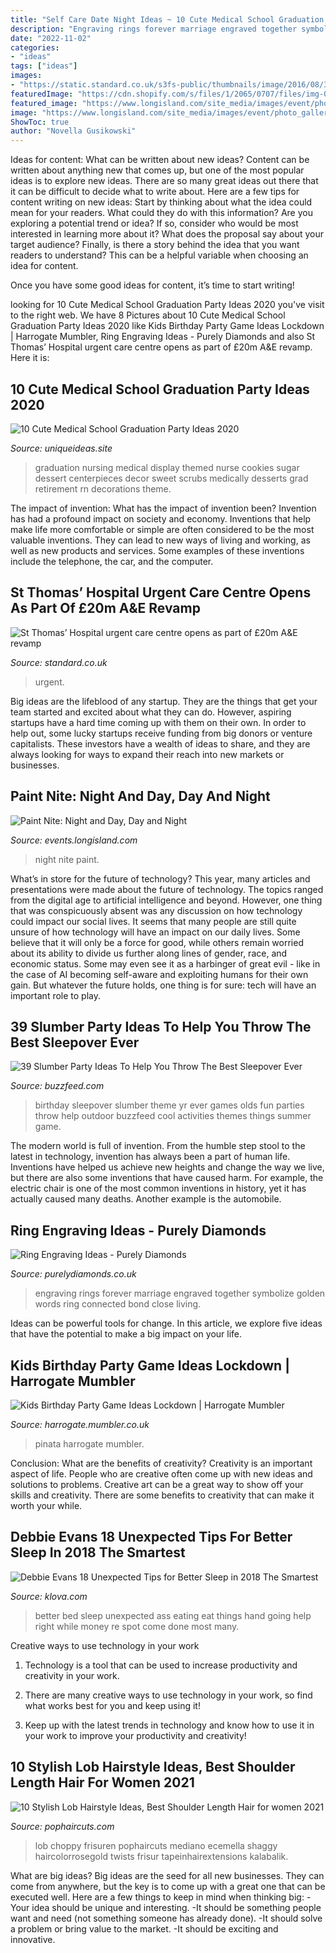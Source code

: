 ```yaml
---
title: "Self Care Date Night Ideas ~ 10 Cute Medical School Graduation Party Ideas 2020"
description: "Engraving rings forever marriage engraved together symbolize golden words ring connected bond close living"
date: "2022-11-02"
categories:
- "ideas"
tags: ["ideas"]
images:
- "https://static.standard.co.uk/s3fs-public/thumbnails/image/2016/08/31/10/tommys.jpg"
featuredImage: "https://cdn.shopify.com/s/files/1/2065/0707/files/img-05_1024x1024.jpg?v=1515456652"
featured_image: "https://www.longisland.com/site_media/images/event/photo_gallery/4080980_1_l.jpg"
image: "https://www.longisland.com/site_media/images/event/photo_gallery/4080980_1_l.jpg"
ShowToc: true
author: "Novella Gusikowski"
---
```



Ideas for content: What can be written about new ideas?
Content can be written about anything new that comes up, but one of the most popular ideas is to explore new ideas. There are so many great ideas out there that it can be difficult to decide what to write about. Here are a few tips for content writing on new ideas:
Start by thinking about what the idea could mean for your readers. What could they do with this information? Are you exploring a potential trend or idea? If so, consider who would be most interested in learning more about it? What does the proposal say about your target audience? Finally, is there a story behind the idea that you want readers to understand? This can be a helpful variable when choosing an idea for content.

Once you have some good ideas for content, it’s time to start writing!

	

		
looking for 10 Cute Medical School Graduation Party Ideas 2020 you've visit to the right web. We have 8 Pictures about 10 Cute Medical School Graduation Party Ideas 2020 like Kids Birthday Party Game Ideas Lockdown | Harrogate Mumbler, Ring Engraving Ideas - Purely Diamonds and also St Thomas’ Hospital urgent care centre opens as part of £20m A&amp;E revamp. Here it is:
		
    
## 10 Cute Medical School Graduation Party Ideas 2020

<img loading=lazy src="https://www.uniqueideas.site/wp-content/uploads/scrubs-sugar-cookies-on-medically-themed-dessert-display.jpg" onerror="this.onerror=null;this.src='https://tse4.mm.bing.net/th?id=OIP.8Q5qjDvOKcc4yjcNKg9H7wHaJ4&amp;pid=15.1';" alt="10 Cute Medical School Graduation Party Ideas 2020">

_Source: uniqueideas.site_

>graduation nursing medical display themed nurse cookies sugar dessert centerpieces decor sweet scrubs medically desserts grad retirement rn decorations theme. 

	

The impact of invention: What has the impact of invention been?
Invention has had a profound impact on society and economy. Inventions that help make life more comfortable or simple are often considered to be the most valuable inventions. They can lead to new ways of living and working, as well as new products and services. Some examples of these inventions include the telephone, the car, and the computer.

    
## St Thomas’ Hospital Urgent Care Centre Opens As Part Of £20m A&amp;E Revamp

<img loading=lazy src="https://static.standard.co.uk/s3fs-public/thumbnails/image/2016/08/31/10/tommys.jpg" onerror="this.onerror=null;this.src='https://tse1.mm.bing.net/th?id=OIP.mEenMQNUcqznarERGcsB9gHaE8&amp;pid=15.1';" alt="St Thomas’ Hospital urgent care centre opens as part of £20m A&amp;E revamp">

_Source: standard.co.uk_

>urgent. 

	

Big ideas are the lifeblood of any startup. They are the things that get your team started and excited about what they can do. However, aspiring startups have a hard time coming up with them on their own. In order to help out, some lucky startups receive funding from big donors or venture capitalists. These investors have a wealth of ideas to share, and they are always looking for ways to expand their reach into new markets or businesses.

    
## Paint Nite: Night And Day, Day And Night

<img loading=lazy src="https://www.longisland.com/site_media/images/event/photo_gallery/4080980_1_l.jpg" onerror="this.onerror=null;this.src='https://tse4.mm.bing.net/th?id=OIP.poQIvXUBcwU9BIIWCzBjcQAAAA&amp;pid=15.1';" alt="Paint Nite: Night and Day, Day and Night">

_Source: events.longisland.com_

>night nite paint. 

	

What’s in store for the future of technology?
This year, many articles and presentations were made about the future of technology. The topics ranged from the digital age to artificial intelligence and beyond. However, one thing that was conspicuously absent was any discussion on how technology could impact our social lives. 
It seems that many people are still quite unsure of how technology will have an impact on our daily lives. Some believe that it will only be a force for good, while others remain worried about its ability to divide us further along lines of gender, race, and economic status. Some may even see it as a harbinger of great evil - like in the case of AI becoming self-aware and exploiting humans for their own gain. But whatever the future holds, one thing is for sure: tech will have an important role to play.

    
## 39 Slumber Party Ideas To Help You Throw The Best Sleepover Ever

<img loading=lazy src="https://img.buzzfeed.com/buzzfeed-static/static/2019-08/12/21/campaign_images/63f7e4106ac6/39-slumber-party-ideas-to-help-you-throw-the-best-2-4561-1565646029-0_dblbig.jpg" onerror="this.onerror=null;this.src='https://tse4.mm.bing.net/th?id=OIP._wmBhLSY4PIWT41Gbb7YygHaE6&amp;pid=15.1';" alt="39 Slumber Party Ideas To Help You Throw The Best Sleepover Ever">

_Source: buzzfeed.com_

>birthday sleepover slumber theme yr ever games olds fun parties throw help outdoor buzzfeed cool activities themes things summer game. 

	

The modern world is full of invention. From the humble step stool to the latest in technology, invention has always been a part of human life. Inventions have helped us achieve new heights and change the way we live, but there are also some inventions that have caused harm. For example, the electric chair is one of the most common inventions in history, yet it has actually caused many deaths. Another example is the automobile.

    
## Ring Engraving Ideas - Purely Diamonds

<img loading=lazy src="https://www.purelydiamonds.co.uk/blog/wp-content/uploads/2016/05/Rings-With-Engraving.jpg" onerror="this.onerror=null;this.src='https://tse3.mm.bing.net/th?id=OIP.37wg1b9E-VO-yhx-nmXrugHaEK&amp;pid=15.1';" alt="Ring Engraving Ideas - Purely Diamonds">

_Source: purelydiamonds.co.uk_

>engraving rings forever marriage engraved together symbolize golden words ring connected bond close living. 

	

Ideas can be powerful tools for change. In this article, we explore five ideas that have the potential to make a big impact on your life.

    
## Kids Birthday Party Game Ideas Lockdown | Harrogate Mumbler

<img loading=lazy src="https://harrogate.mumbler.co.uk/wp-content/uploads/2020/04/pinata.jpeg" onerror="this.onerror=null;this.src='https://tse1.mm.bing.net/th?id=OIP.qRqNaLE4otDITwctzwiJYgHaLE&amp;pid=15.1';" alt="Kids Birthday Party Game Ideas Lockdown | Harrogate Mumbler">

_Source: harrogate.mumbler.co.uk_

>pinata harrogate mumbler. 

	

Conclusion: What are the benefits of creativity?
Creativity is an important aspect of life. People who are creative often come up with new ideas and solutions to problems. Creative art can be a great way to show off your skills and creativity. There are some benefits to creativity that can make it worth your while.

    
## Debbie Evans 18 Unexpected Tips For Better Sleep In 2018 The Smartest

<img loading=lazy src="https://cdn.shopify.com/s/files/1/2065/0707/files/img-05_1024x1024.jpg?v=1515456652" onerror="this.onerror=null;this.src='https://tse2.mm.bing.net/th?id=OIP.kEBLW8rWikkYv9gLp6HFHQHaGK&amp;pid=15.1';" alt="Debbie Evans 18 Unexpected Tips for Better Sleep in 2018 The Smartest">

_Source: klova.com_

>better bed sleep unexpected ass eating eat things hand going help right while money re spot come done most many. 

	

Creative ways to use technology in your work
1. Technology is a tool that can be used to increase productivity and creativity in your work.
2. There are many creative ways to use technology in your work, so find what works best for you and keep using it!

3. Keep up with the latest trends in technology and know how to use it in your work to improve your productivity and creativity!

    
## 10 Stylish Lob Hairstyle Ideas, Best Shoulder Length Hair For Women 2021

<img loading=lazy src="https://pophaircuts.com/images/2018/11/stylish-lob-hairstyle-best-shoulder-length-hair-for-women-2019-5.jpg" onerror="this.onerror=null;this.src='https://tse3.mm.bing.net/th?id=OIP.OSgAKGIpyd_981m3fCdJJgHaH5&amp;pid=15.1';" alt="10 Stylish Lob Hairstyle Ideas, Best Shoulder Length Hair for women 2021">

_Source: pophaircuts.com_

>lob choppy frisuren pophaircuts mediano ecemella shaggy haircolorrosegold twists frisur tapeinhairextensions kalabalik. 

	

What are big ideas?
Big ideas are the seed for all new businesses. They can come from anywhere, but the key is to come up with a great one that can be executed well. Here are a few things to keep in mind when thinking big: 
-Your idea should be unique and interesting. 
-It should be something people want and need (not something someone has already done). 
-It should solve a problem or bring value to the market. 
-It should be exciting and innovative.

